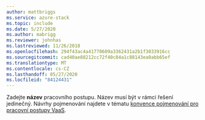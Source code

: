 ```yaml
---
author: mattbriggs
ms.service: azure-stack
ms.topic: include
ms.date: 5/27/2020
ms.author: mabrigg
ms.reviewer: johnhas
ms.lastreviewed: 11/26/2018
ms.openlocfilehash: 294f43ac4a41770609a3362431a2b1f3033916cc
ms.sourcegitcommit: cad40ae88212cc72f40c84a1c88143ea0abb65ef
ms.translationtype: MT
ms.contentlocale: cs-CZ
ms.lasthandoff: 05/27/2020
ms.locfileid: "84124431"
---
```

Zadejte **název** pracovního postupu. Název musí být v rámci řešení jedinečný. Návrhy pojmenování najdete v tématu [konvence pojmenování pro pracovní postupy VaaS](../azure-stack-vaas-best-practice.md#naming-convention-for-vaas-workflows).